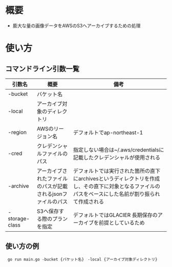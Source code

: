 # 概要

- 膨大な量の画像データをAWSのS3へアーカイブするための処理

# 使い方

## コマンドライン引数一覧

| 引数名 | 概要 | 備考 |
|---------|---------|---------|
|-bucket|バケット名||
|-local|アーカイブ対象のディレクトリ||
|-region|AWSのリージョン名|デフォルトでap-northeast-1|
|-cred|クレデンシャルファイルのパス|指定しない場合は~/.aws/credentialsに記載したクレデンシャルが使用される|
|-archive|アーカイブされたファイルのパスが記載されるjsonファイルのパス|デフォルトでは実行された箇所の直下にarchivesというディレクトリを作成し、その直下に対象となるファイルのパスをベースにした名前が割り振られて作成される|
|-storage-class|S3へ保存する際のプランを指定|デフォルトではGLACIER 長期保存のアーカイブを前提としているため|


## 使い方の例

```
 go run main.go -bucket {バケット名}　-local {アーカイブ対象ディレクトリ} 
```